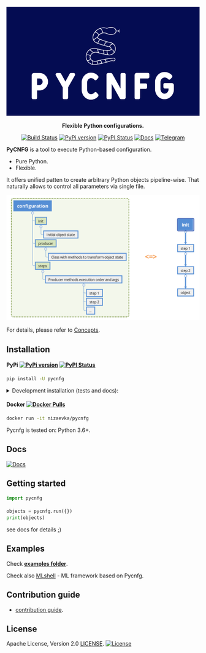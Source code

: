 <div align="center">

[![Pycnfg logo](docs/source/_static/images/logo.png?raw=true)](https://github.com/nizaevka/pycnfg)

**Flexible Python configurations.**

[![Build Status](https://travis-ci.org/nizaevka/pycnfg.svg?branch=master)](https://travis-ci.org/nizaevka/pycnfg)
[![PyPi version](https://img.shields.io/pypi/v/pycnfg.svg)](https://pypi.org/project/pycnfg/)
[![PyPI Status](https://pepy.tech/badge/pycnfg)](https://pepy.tech/project/pycnfg)
[![Docs](https://readthedocs.org/projects/pycnfg/badge/?version=latest)](https://pycnfg.readthedocs.io/en/latest/)
[![Telegram](https://img.shields.io/badge/channel-on%20telegram-blue)](https://t.me/nizaevka)

</div>

**PyCNFG** is a tool to execute Python-based configuration.
- Pure Python.
- Flexible.

It offers unified patten to create arbitrary Python objects pipeline-wise. 
That naturally allows to control all parameters via single file.

[![Logic](docs/source/_static/images/producer.png?raw=true)]()

For details, please refer to
 [Concepts](https://pycnfg.readthedocs.io/en/latest/Concepts.html).

## Installation

#### PyPi [![PyPi version](https://img.shields.io/pypi/v/pycnfg.svg)](https://pypi.org/project/pycnfg/) [![PyPI Status](https://pepy.tech/badge/pycnfg)](https://pepy.tech/project/pycnfg)

```bash
pip install -U pycnfg
```

<details>
<summary>Development installation (tests and docs): </summary>
<p>

```bash
pip install pycnfg[dev]
```
</p>
</details>

#### Docker [![Docker Pulls](https://img.shields.io/docker/pulls/nizaevka/pycnfg)](https://hub.docker.com/r/nizaevka/pycnfg/tags)

```bash
docker run -it nizaevka/pycnfg
```

Pycnfg is tested on: Python 3.6+.

## Docs
[![Docs](https://readthedocs.org/projects/pycnfg/badge/?version=latest)](https://readthedocs.org/pycnfg/en/latest/?badge=latest)

## Getting started

```python
import pycnfg

objects = pycnfg.run({})
print(objects)
```
see docs for details ;)

## Examples
Check **[examples folder](examples)**.

Check also [MLshell](https://github.com/nizaevka/mlshell) - ML framework based on Pycnfg.

## Contribution guide
- [contribution guide](CONTRIBUTING.md).

## License

Apache License, Version 2.0 [LICENSE](LICENSE).
[![License](https://img.shields.io/github/license/nizaevka/pycnfg.svg)](LICENSE)
